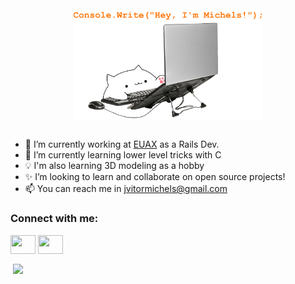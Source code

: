<div align="center">
  <img src="hey.png" align="center" width="60%">
</div>

<br>

- 🔭 I’m currently working at [EUAX](https://grupoeuax.com.br/) as a Rails Dev.
- 🌱 I’m currently learning lower level tricks with C
- 💡 I'm also learning 3D modeling as a hobby 
- ✨ I’m looking to learn and collaborate on open source projects!
- 📫 You can reach me in jvitormichels@gmail.com

<p align="left">
  <h3 align="left">Connect with me:</h3>
  <a href="https://www.linkedin.com/in/jo%C3%A3o-vitor-michels-b70a56197/" target="blank"><img align="center" src="https://www.flaticon.com/svg/static/icons/svg/1409/1409945.svg"height="30" width="40" /></a>
  <a href="https://www.instagram.com/mirjels/" target="blank"><img align="center" src="https://www.flaticon.com/svg/static/icons/svg/1409/1409946.svg" height="30" width="40" /></a>
</p>

<p>&nbsp;<img align="center" src="https://github-readme-stats.vercel.app/api?username=jvitormichels&theme=dark&show_icons=true"/></p>

<!--
**jvitormichels/jvitormichels** is a ✨ _special_ ✨ repository because its `README.md` (this file) appears on your GitHub profile.

Here are some ideas to get you started:

- 🔭 I’m currently working on ...
- 🌱 I’m currently learning OOP with C# ...
- 👯 I’m looking to collaborate on ...
- 🤔 I’m looking for help with ...
- 💬 Ask me about ...
- 📫 How to reach me: ...
- 😄 Pronouns: ...
- ⚡ Fun fact: ...
-->
